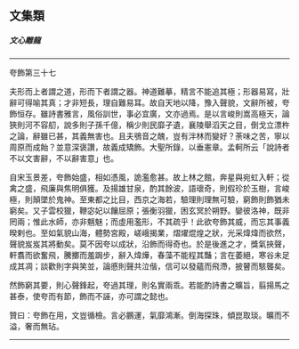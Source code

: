 

## 文集類

##### 文心雕龍

* * *

夸飾第三十七

夫形而上者謂之道，形而下者謂之器。神道難摹，精言不能追其極；形器易寫，壯辭可得喻其真；才非短長，理自難易耳。故自天地以降，豫入聲貌，文辭所被，夸飾恒存。雖詩書雅言，風俗訓世，事必宜廣，文亦過焉。是以言峻則嵩高極天，論狹則河不容舠，說多則子孫千億，稱少則民靡孑遺，襄陵舉滔天之目，倒戈立漂杵之論，辭雖已甚，其義無害也。且夫鴞音之醜，豈有泮林而變好？荼味之苦，寧以周原而成飴？並意深褒讚，故義成矯飾。大聖所錄，以垂憲章。孟軻所云「說詩者不以文害辭，不以辭害意」也。

自宋玉景差，夸飾始盛，相如憑風，詭濫愈甚。故上林之館，奔星與宛虹入軒；從禽之盛，飛廉與焦明俱獲。及揚雄甘泉，酌其餘波，語瓌奇，則假珍於玉樹，言峻極，則顛墜於鬼神。至東都之比目，西京之海若，驗理則理無可驗，窮飾則飾猶未窮矣。又子雲校獵，鞭宓妃以饟屈原；張衡羽獵，困玄冥於朔野。孌彼洛神，既非罔兩；惟此水師，亦非魑魅；而虛用濫形，不其疏乎！此欲夸飾其威，而忘其事義暌剌也。至如氣貌山海，體勢宮殿，嵯峨揭業，熠燿焜煌之狀，光采煒煒而欲然，聲貌岌岌其將動矣。莫不因夸以成狀，沿飾而得奇也。於是後進之才，獎氣挾聲，軒翥而欲奮飛，騰擲而羞跼步，辭入煒燁，春藻不能程其豔；言在萎絕，寒谷未足成其凋；談歡則字與笑並，論慼則聲共泣偕，信可以發蘊而飛滯，披瞽而駭聾矣。

然飾窮其要，則心聲鋒起，夸過其理，則名實兩乖。若能酌詩書之曠旨，翦揚馬之甚泰，使夸而有節，飾而不誣，亦可謂之懿也。

贊曰：夸飾在用，文豈循檢。言必鵬運，氣靡鴻漸。倒海探珠，傾崑取琰。曠而不溢，奢而無玷。

* * *


